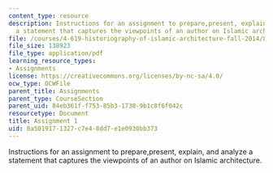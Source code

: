 ```yaml
---
content_type: resource
description: Instructions for an assignment to prepare,present, explain, and analyze
  a statement that captures the viewpoints of an author on Islamic architecture.
file: /courses/4-619-historiography-of-islamic-architecture-fall-2014/8a5019171327c7e48dd7e1e0930bb373_MIT4_619F14_assignment1.pdf
file_size: 138923
file_type: application/pdf
learning_resource_types:
- Assignments
license: https://creativecommons.org/licenses/by-nc-sa/4.0/
ocw_type: OCWFile
parent_title: Assignments
parent_type: CourseSection
parent_uid: 84eb361f-f753-85b3-1730-9b1c8f6f042c
resourcetype: Document
title: Assignment 1
uid: 8a501917-1327-c7e4-8dd7-e1e0930bb373
---
```

Instructions for an assignment to prepare,present, explain, and analyze a statement that captures the viewpoints of an author on Islamic architecture.